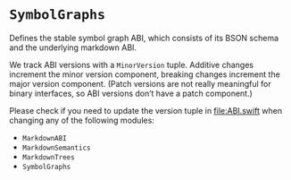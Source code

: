 # ``SymbolGraphs``

Defines the stable symbol graph ABI, which consists of its BSON schema and the underlying markdown ABI.

We track ABI versions with a ``MinorVersion`` tuple. Additive changes increment the minor version component, breaking changes increment the major version component. (Patch versions are not really meaningful for binary interfaces, so ABI versions don’t have a patch component.)

Please check if you need to update the version tuple in <file:ABI.swift> when changing any of the following modules:

-   ``MarkdownABI``
-   ``MarkdownSemantics``
-   ``MarkdownTrees``
-   ``SymbolGraphs``

